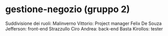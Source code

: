 # gestione-negozio (gruppo 2)

Suddivisione dei ruoli:
  Malinverno  Vittorio: Project manager
  Felix De Souza Jefferson: front-end
  Strazzullo Ciro Andrea: back-end
  Basta Kirollos: tester
